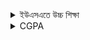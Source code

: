 <details>
<summary>ইউএসএতে উচ্চ শিক্ষা</summary>
</details>
<details>
<summary>CGPA</summary>
<details>
<summary> আমার CGPA x.yz; আমার কি হবে?</summary>
 হতে পারে; আমাদের দেশের গ্রেড ফ্লাকচুয়েশন অনেক বেশি।
  কাজেই এক ভার্সিটির 4.00 আরেক ভার্সিটির 3.50 এর সমান হতে পারে; কমও হতে পারে।
  বেটার ফোকাস করেন আপনার ভালো দিক গুলোতে।
  নানা সমস্যার কারণে CGPA কম হতেই পারে। তার মানে এই না যে আপনি পারেন না।
  কাজেই আপনি ওদের সেই চিন্তা করার সুযোগ দিন আপনার অন্যান্য কাজের মাধ্যমে।

</details>
<details>
<summary>Publication নাই, আমার কি হবে?</summary>

 থাকলে খুবই ভালো। না থাকলে সমস্যা সাধারণত হয় না।
খুব ভালো ইউনিগুলোতে গবেষণার অভিজ্ঞতার দাম আছে। কাজেই সেসকল ইউনির ক্ষেত্রে পাবলিকেশন থাকলে ভালো।
কিন্তু সবসময় মনে রাখবেন - পিএইচডি এর আগে গবেষণার অভিজ্ঞতা থাকা অতিরিক্ত যোগ্যতা হিসাবে গণ্য করা হয়, যোগ্যতা না।

</details>
<details>
<summary>FALL? Spring? Summer?!</summary>

 এত বেশি কিছু চিন্তার দরকার নাই, আপনার ফান্ডিং পাবার ইচ্ছা থাকলে FALL Semester টার্গেট করে এপ্লাই করার প্রস্তুতি নিবেন কারণ ফান্ডিং এই সময়ে পাওয়া যায় বেশি।
ফল এর ক্লাস শুরু হয় আগস্ট মাসে।
এর জন্য এডমিশন পেতে আপনার ভার্সিটি ভেদে আগের বছরের
September - December এর ভিতরে এপ্লাই করা শেষ করতে হবে।
 তবে ভালো টাকা পয়সা ওয়ালা বিশ্ববিদ্যালয়গুলোতে SPRING SEMESTER এও ভর্তি হতে পারেন।
অনেক ক্ষেত্রে **এডমিশন পাওয়া সহজও**, কারণ তখন ফান্ডিং কম বলে কম লোকজন এপ্লাই করে!

</details>
<details>
<summary>এটা কি হুবহু ফলো করবো?</summary>

<details>
<summary> প্লিজ, হুবহু ফলো করবেন না। ঈশ্বরপ্রদত্ত অসাধারণ একটা বুদ্ধিদীপ্ত মাথা আছে আপনার। সেটা খাটান। হুবহু ফলো করে কোন কিছু হবে না। নিজের মতো একটু চিন্তা করেন :)</summary>

</details>
<details>
<summary>PhD এর জন্য বোনাস টিপস</summary>

<details>
<summary> ব্যক্তিগত ওয়েবসাইট</summary>
<details>
<summary> পাবলিকেশন থাকলে ওয়েবসাইট মেইনটেইন করবেন।</summary>
    চমকদার বা চাকচিক্যময় না, ছিমছাম।
    সেখানে Publications কি আছে তা, কি নিয়ে কাজ করেন, কি নিয়ে কাজ করতে পছন্দ করেন এগুলো লিখবেন।  যেমন [আমারটা দেখতে পারেন](https://amitsealami.com/publications)।
<details>
<summary> ভার্সিটির র‍্যাঙ্কিংয়ের চাইতে আমি ব্যক্তিগত ভাবে মনে করি সুপারভাইজর বেশি গুরুত্বপূর্ণ গবেষণা শেখার জন্য।</summary>
    ভালো র‍্যাঙ্কিংয়ের ভার্সিটির পঁচা সুপারভাইজরের চেয়ে  পঁচা ভার্সিটির ভালো সুপারভাইজর বেশি কাজের। এ বিষয়ে [আমার লেখা পড়তে পারেন](https://amitsealami.com/blog/2019/03/05/USA-education-2/)

</details>
<details>
<summary>পিএইচডি না মাস্টার্স</summary>

 নির্ভর করছে আপনি কি চান করতে জীবনে তার উপরে।
পড়াশোনার অনেক ইচ্ছা থাকলে, গবেষণা বা শিক্ষকতায় আসতে চাইলে PhD. নাহলে সাধারণত দরকার হয় না।

<details>
<summary> কি কি লাগবে?</summary>
 সাধারণত ৪টা জিনিষ লাগে, গুরুত্বের ক্রম অনুসারে এগুলো হলো:
SOP, LOR, CGPA, GRE+TOEFL

</details>
<details>
<summary>GRE</summary>

<details>
<summary> কি পড়বো? Magoosh/Manhattan/আরো কিছু?</summary>
<details>
<summary> Quant</summary>
 যেকোন একটা ঠিক মতো পড়েন; ভালো মতো বুঝে সলভ করলে ম্যাথে ১৬০ তোলা খুব কঠিন না;
    আমাদের HSC আর SSC এর মতোই বেশিরভাগ অংক
    আমার ব্যক্তিগত পছন্দ Magoosh আর Manhattan.
<details>
<summary> Verbal</summary>
 ইংরেজির ব্যাসিক জানতে Word Power Made Easy বইটা দিয়ে শুরু করেন।
    তার পরে Barron's 333, তার পরে Magoosh এর ১০০০, তার পরে আপনার যা মন চায়
<details>
<summary> আমার স্কোর 3XX, আমার কি হবে?</summary>
<details>
<summary> স্কোর এর সাথে দুইটা জিনিষ গুরুত্বপূর্ণ। একটা হলো আপনার পুরো প্যাকেজ কি বলে।</summary>
    আপনার যদি SOP, LOR, CGPA  ভালো থাকে; GRE স্কোর অত বেশি লাগে না।
    দ্বিতীয়ত, GRE তে percentile ও গুরুত্বপূর্ণ। আপনার স্কোর কম,
    কিন্তু পার্সেন্টাইলে অনেক বেশি মানে আসলে আপনার স্কোর বেশি।
<details>
<summary> AWA</summary>
<details>
<summary> How to Lie with Statistics বই টা পড়তে পারেন;</summary>
    এটার প্রথম তিন অধ্যায় পড়লে Logical Fallacy গুলো নিয়ে বুঝে যাবেন।
    সেগুলো লাগবে আপনার Argument টাস্ক এ।
    আর ETS GRE GUIDE এর স্যাম্পল উত্তর আর সেগুলোর ব্যখাগুলো দেখতে পারেন।

</details>
<details>
<summary>IELTS / TOEFL?</summary>

<details>
<summary> যদিও IELTS অনেক যায়গায় নেয়,</summary>
    তবে রেজাল্ট পাঠানো জটিল এবং এক এক বিশ্ববিদ্যালয় এক এক ভাবে নেয়।
    তাই সুবিধা বিবেচনা করলে TOEFL দেয়া ভালো। আমি IELTS দিয়েছিলাম। আমার রেজাল্ট পাঠানো লেগেছিলো DHL এ করে।
<details>
<summary> IELTS</summary>
<details>
<summary> Listening</summary>
 Subtitle ছাড়া মুভি দেখেন, IELTS প্র্যাকটিস করেন।
<details>
<summary> Reading</summary>
 গল্প পড়েন, IELTS প্র্যাকটিস করেন। শব্দের মানে আন্দাজ না করে ডিকশনারি দেখুন,
    তার সাথে Etymology (মানে শব্দের মূল শব্দ) ঘাঁটুন
 Speaking / Writing: [IELTSLIZ](ieltsliz.com) - অসাধারণ ওয়েবসাইট। অনেক কিছু শিখতে পারবেন এটা থেকে।

</details>
<details>
<summary>SOP</summary>

 কপি দেয়া যাবে আপনারটার?
<details>
<summary> তাহলে করবো টা কী?</summary>
<details>
<summary> অনলাইনে অনেক ভার্সিটির গাইডলাইন পাবেন। যেমন:</summary>
 https://users.ece.cmu.edu/~mabdelm/statement-of-purpose-tips.html
 http://mse.isri.cmu.edu/software-engineering/documents/statement-of-purpose-guidelines.pdf
 [আমার নিজের লেখা](https://amitsealami.com/blog/2020/12/20/writing-sop-higher-studies/) একটা গাইডলাইন আছে বিস্তারিত উদাহরণ আর ব্যাখা সহ, পাবেন এখানে
<details>
<summary> [কী করা উচিত না](http://www.cs.cmu.edu/~pavlo/blog/2015/10/how-to-write-a-bad-statement-for-a-computer-science-phd-admissions-application.html)?</summary>

</details>
<details>
<summary>LOR</summary>
 নিবো কার থেকে?
 কয়টা?
 কী থাকে সেখানে?

</details>
<details>
<summary>মন্তব্য? মতামত? আমি কে?</summary>

 আমি অমিত, ঢাকা বিশ্ববিদ্যালয়ে সফটওয়্যার ইঞ্জিনিয়ারিং এর শিক্ষক হিসাবে আছি
 এখন শিক্ষাছুটিতে, আমেরিকায় পিএইচডি প্রোগ্রামে
<details>
<summary> [ফেসবুক](https://facebook.com/AmitSealAmi)</summary>

</details>
<details>
<summary>সর্বশেষ হালনাগাদ</summary>

 জানুয়ারি ২৯, ২০২১